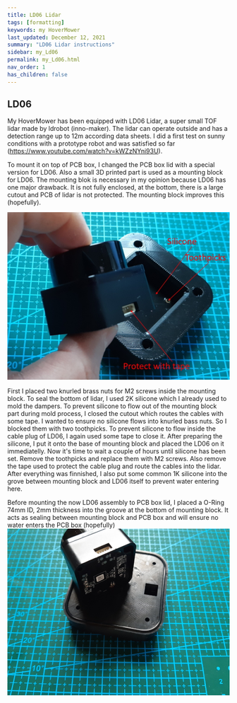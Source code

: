 ```yaml
---
title: LD06 Lidar
tags: [formatting]
keywords: my HoverMower
last_updated: December 12, 2021
summary: "LD06 Lidar instructions"
sidebar: my_Ld06
permalink: my_Ld06.html
nav_order: 1
has_children: false
---
```

## LD06
My HoverMower has been equipped with LD06 Lidar, a super small TOF lidar made by ldrobot (inno-maker). The lidar can operate outside and has a detection range up to 12m according
data sheets. I did a first test on sunny conditions with a prototype robot and was satisfied so far (https://www.youtube.com/watch?v=kWZzNYni93U).

To mount it on top of PCB box, I changed the PCB box lid  with a special version for LD06. Also a small 3D printed part is used as a mounting block for LD06.
The mounting blok is necessary in my opinion because LD06 has one major drawback. It is not fully enclosed, at the bottom, there is a large cutout and PCB of lidar
is not protected. The mounting block improves this (hopefully).

![](/images/LD06.jpg)

First I placed two knurled brass nuts for M2 screws inside the mounting block. To seal the bottom
of lidar, I used 2K silicone which I already used to mold the dampers. To prevent silicone to flow out of the mounting block part during mold process, 
I closed the cutout which routes the cables with some tape. I wanted to ensure no silicone flows into knurled bass nuts. So I blocked them with two toothpicks.
To prevent silicone to flow inside the cable plug of LD06, I again used some tape to close it.
After preparing the silicone, I put it onto the base of mounting block and placed the LD06 on it immediatelly. Now it's time to wait a couple of hours until silicone has been set.
Remove the toothpicks and replace them with M2 screws. Also remove the tape used to protect the cable plug and route the cables into the lidar. 
After everything was finnished, I also put some common 1K silicone into the grove between mounting block and LD06 itself to prevent water entering here.

Before mounting the now LD06 assembly to PCB box lid, I placed a O-Ring 74mm ID, 2mm thickness into the groove at the bottom of mounting block. It acts as sealing
between mounting block and PCB box and will ensure no water enters the PCB box (hopefully)
![](/images/LD06_2.jpg)

